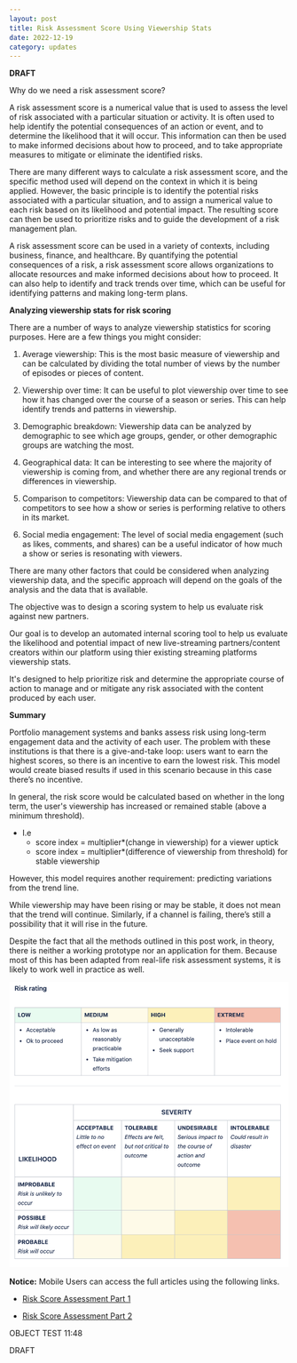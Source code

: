 ```yaml
---
layout: post
title: Risk Assessment Score Using Viewership Stats
date: 2022-12-19
category: updates
---
```


**DRAFT**

Why do we need a risk assessment score?

A risk assessment score is a numerical value that is used to assess the level of risk associated with a particular situation or activity. It is often used to help identify the potential consequences of an action or event, and to determine the likelihood that it will occur. This information can then be used to make informed decisions about how to proceed, and to take appropriate measures to mitigate or eliminate the identified risks.

There are many different ways to calculate a risk assessment score, and the specific method used will depend on the context in which it is being applied. However, the basic principle is to identify the potential risks associated with a particular situation, and to assign a numerical value to each risk based on its likelihood and potential impact. The resulting score can then be used to prioritize risks and to guide the development of a risk management plan.

A risk assessment score can be used in a variety of contexts, including business, finance, and healthcare. By quantifying the potential consequences of a risk, a risk assessment score allows organizations to allocate resources and make informed decisions about how to proceed. It can also help to identify and track trends over time, which can be useful for identifying patterns and making long-term plans.

**Analyzing viewership stats for risk scoring**

There are a number of ways to analyze viewership statistics for scoring purposes. Here are a few things you might consider:

 1. Average viewership: This is the most basic measure of viewership and can be calculated by dividing the total number of views by the number of episodes or pieces of content.

 2. Viewership over time: It can be useful to plot viewership over time to see how it has changed over the course of a     season or series. This can help identify trends and patterns in viewership.

 3. Demographic breakdown: Viewership data can be analyzed by demographic to see which age groups, gender, or other 
  demographic groups are watching the most.

 4. Geographical data: It can be interesting to see where the majority of viewership is coming from, and whether there are 
  any regional trends or differences in viewership.

 5. Comparison to competitors: Viewership data can be compared to that of competitors to see how a show or series is 
  performing relative to others in its market.

 6. Social media engagement: The level of social media engagement (such as likes, comments, and shares) can be a useful 
  indicator of how much a show or series is resonating with viewers.

There are many other factors that could be considered when analyzing viewership data, and the specific approach will depend on the goals of the analysis and the data that is available.

The objective was to design a scoring system to help us evaluate risk against new partners. 

Our goal is to develop an automated internal scoring tool to help us evaluate the likelihood and potential impact of new live-streaming partners/content creators within our platform using thier existing streaming platforms viewership stats. 

It's designed to help prioritize risk and determine the appropriate course of action to manage and or mitigate any risk associated with the content produced by each user.

**Summary**

Portfolio management systems and banks assess risk using long-term engagement data and the activity of each user. The problem with these institutions is that there is a give-and-take loop: users want to earn the highest scores, so there is an incentive to earn the lowest risk. This model would create biased results if used in this scenario because in this case there’s no incentive.

In general, the risk score would be calculated based on whether in the long term, the user's viewership has increased or remained stable (above a minimum threshold).

* I.e 
  * score index = multiplier*(change in viewership) for a viewer uptick
  * score index = multiplier*(difference of viewership from threshold) for stable viewership

However, this model requires another requirement: predicting variations from the trend line.

While viewership may have been rising or may be stable, it does not mean that the trend will continue. Similarly, if a channel is failing, there’s still a possibility that it will rise in the future.

Despite the fact that all the methods outlined in this post work, in theory, there is neither a working prototype nor an application for them. Because most of this has been adapted from real-life risk assessment systems, it is likely to work well in practice as well.

![rating.png](/assets/rating.png)

**Notice:** Mobile Users can access the full articles using the following links.

  * <a href="https://drive.google.com/file/d/1IyTMYQySqDn5An2isZRsKA0D2evAnRpi/view?usp=share_link" target="_blank">Risk Score Assessment Part 1</a>

  * <a href="https://drive.google.com/file/d/1cyyl-onJ-itg5R7YVI05-IyGruUYWj2j/view?usp=share_link" target="_blank">Risk Score Assessment Part 2</a>




OBJECT TEST 11:48 <!-- https://stackoverflow.com/questions/56961472/jekyll-wont-render-text-after-pdf-is-embedded-into-an-article -->

<object 
  data="/assets/RiskScoreP1.pdf" 
  width="750" 
  height="1000" 
  type="application/pdf"></object>


<object 
  data="/assets/RiskScoreP2.pdf" 
  width="750" 
  height="1000" 
  type="application/pdf"></object>


DRAFT